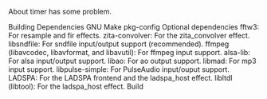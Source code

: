 About
timer has some problem.

Building
Dependencies
GNU Make
pkg-config
Optional dependencies
fftw3: For resample and fir effects.
zita-convolver: For the zita_convolver effect.
libsndfile: For sndfile input/output support (recommended).
ffmpeg (libavcodec, libavformat, and libavutil): For ffmpeg input support.
alsa-lib: For alsa input/output support.
libao: For ao output support.
libmad: For mp3 input support.
libpulse-simple: For PulseAudio input/ouput support.
LADSPA: For the LADSPA frontend and the ladspa_host effect.
libltdl (libtool): For the ladspa_host effect.
Build
